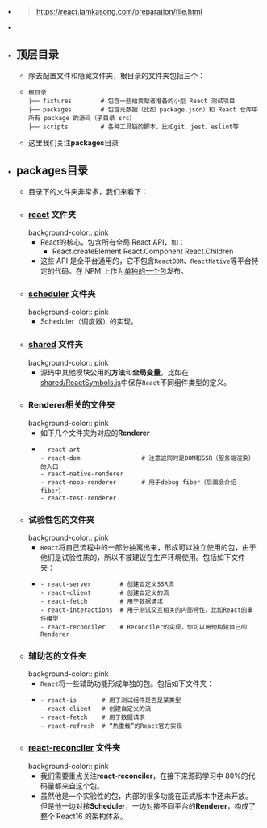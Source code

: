 - > https://react.iamkasong.com/preparation/file.html
-
- ## 顶层目录
	- 除去配置文件和隐藏文件夹，根目录的文件夹包括三个：
	- ```
	  根目录
	  ├── fixtures        # 包含一些给贡献者准备的小型 React 测试项目
	  ├── packages        # 包含元数据（比如 package.json）和 React 仓库中所有 package 的源码（子目录 src）
	  ├── scripts         # 各种工具链的脚本，比如git、jest、eslint等
	  ```
	- 这里我们关注**packages**目录
- ## packages目录
	- 目录下的文件夹非常多，我们来看下：
	- ### [react](https://github.com/facebook/react/tree/master/packages/react) 文件夹
	  background-color:: pink
		- React的核心，包含所有全局 React API，如：
			- React.createElement
			  React.Component
			  React.Children
		- 这些 API 是全平台通用的，它不包含`ReactDOM`、`ReactNative`等平台特定的代码。在 NPM 上作为[单独的一个包](https://www.npmjs.com/package/react)发布。
	- ### [scheduler](https://github.com/facebook/react/tree/master/packages/scheduler) 文件夹
	  background-color:: pink
		- Scheduler（调度器）的实现。
	- ### [shared](https://github.com/facebook/react/tree/master/packages/shared) 文件夹
	  background-color:: pink
		- 源码中其他模块公用的**方法**和**全局变量**，比如在[shared/ReactSymbols.js](https://github.com/facebook/react/blob/1fb18e22ae66fdb1dc127347e169e73948778e5a/packages/shared/ReactSymbols.js)中保存`React`不同组件类型的定义。
	- ### Renderer相关的文件夹
	  background-color:: pink
		- 如下几个文件夹为对应的**Renderer**
		- ```
		  - react-art
		  - react-dom                 # 注意这同时是DOM和SSR（服务端渲染）的入口
		  - react-native-renderer
		  - react-noop-renderer       # 用于debug fiber（后面会介绍fiber）
		  - react-test-renderer
		  ```
	- ### 试验性包的文件夹
	  background-color:: pink
		- `React`将自己流程中的一部分抽离出来，形成可以独立使用的包，由于他们是试验性质的，所以不被建议在生产环境使用。包括如下文件夹：
		- ```
		  - react-server        # 创建自定义SSR流
		  - react-client        # 创建自定义的流
		  - react-fetch         # 用于数据请求
		  - react-interactions  # 用于测试交互相关的内部特性，比如React的事件模型
		  - react-reconciler    # Reconciler的实现，你可以用他构建自己的Renderer
		  ```
	- ### 辅助包的文件夹
	  background-color:: pink
		- `React`将一些辅助功能形成单独的包。包括如下文件夹：
		- ```
		  - react-is       # 用于测试组件是否是某类型
		  - react-client   # 创建自定义的流
		  - react-fetch    # 用于数据请求
		  - react-refresh  # “热重载”的React官方实现
		  ```
	- ### [react-reconciler](https://github.com/facebook/react/tree/master/packages/react-reconciler) 文件夹
	  background-color:: pink
		- 我们需要重点关注**react-reconciler**，在接下来源码学习中 80%的代码量都来自这个包。
		- 虽然他是一个实验性的包，内部的很多功能在正式版本中还未开放。但是他一边对接**Scheduler**，一边对接不同平台的**Renderer**，构成了整个 React16 的架构体系。